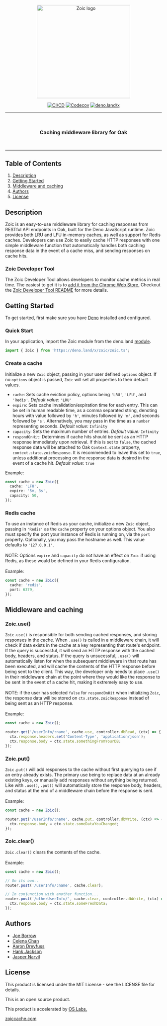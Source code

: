 <p align="center"><img style="display: block;
  margin-left: auto;
  margin-right: auto;" src="https://zoiccache.com/images/zoiclogo.png" width = "300px" alt="Zoic logo">
</p>

<div id='badges' align='center'>
    <a href = "https://github.com/oslabs-beta/zoic/tree/dev/src/tests"><img alt="CI/CD" src="https://github.com/oslabs-beta/zoic/actions/workflows/deno.yml/badge.svg"/></a>
    <a href ="https://codecov.io/github/oslabs-beta/zoic"><img alt="Codecov" src="https://codecov.io/github/oslabs-beta/zoic/branch/main/graph/badge.svg"/></a>
    <a href ="https://deno.land/x/zoic"><img alt="deno.land/x" src="https://shield.deno.dev/x/zoic"/></a>
</div>

<hr>
  <br>
    <h3 align="center">Caching middleware library for Oak</h3>
  <br>
<hr>

## Table of Contents

1. [Description](#description)
2. [Getting Started](#get-started)
3. [Middleware and caching](#middleware)
4. [Authors](#authors)
5. [License](#license)

## <a name="description"></a>Description

Zoic is an easy-to-use middleware library for caching responses from RESTful API
endpoints in Oak, built for the Deno JavaScript runtime. Zoic provides both LRU
and LFU in-memory caches, as well as support for Redis caches. Developers can
use Zoic to easily cache HTTP responses with one simple middleware function that
automatically handles both caching response data in the event of a cache miss,
and sending responses on cache hits.

### Zoic Developer Tool

The Zoic Developer Tool allows developers to monitor cache metrics in real time.
The easiest to get it is to
[add it from the Chrome Web Store.](https://chrome.google.com/webstore/detail/zoic-dev-tools/cnoohkfilnjedjeamhmpokfgaadgkgcl)
Checkout the [Zoic Developer Tool README](./zoic_dev_tool/README.md/) for more
details.

## <a name="get-started"></a>Getting Started

To get started, first make sure you have [Deno](https://deno.land) installed and
configured.

### Quick Start

In your application, import the Zoic module from the deno.land
[module](https://deno.land/x/zoic/).

```typescript
import { Zoic } from 'https://deno.land/x/zoic/zoic.ts';
```

### Create a cache

Initialize a new `Zoic` object, passing in your user defined `options` object.
If no `options` object is passed, `Zoic` will set all properties to their
default values.

- `cache`: Sets cache eviction policy, options being `'LRU'`, `'LFU'`, and
  `'Redis'`. _Default value:_ `'LRU'`
- `expire`: Sets cache invalidation/expiration time for each entry. This can be
  set in human readable time, as a comma separated string, denoting hours with
  value followed by `'h'`, minutes followed by `'m'`, and seconds followed by
  `'s'`. Alternatively, you may pass in the time as a `number` representing
  seconds. _Default value:_ `Infinity`
- `capacity`: Sets the maximum number of entries. _Default value:_ `Infinity`
- `respondOnHit`: Determines if cache hits should be sent as an HTTP response
  immediately upon retrieval. If this is set to `false`, the cached response
  data will be attached to Oak `Context.state` property,
  `context.state.zoicResponse`. It is recommended to leave this set to `true`,
  unless additional processing on the response data is desired in the event of a
  cache hit. _Default value:_ `true`

Example:

```typescript
const cache = new Zoic({
  cache: 'LFU',
  expire: '5m, 3s',
  capacity: 50,
});
```

### Redis cache

To use an instance of Redis as your cache, initialize a new `Zoic` object,
passing in `'Redis'` as the `cache` property on your options object. You also
must specify the port your instance of Redis is running on, via the `port`
property. Optionally, you may pass the hostname as well. This value defaults to
`'127.0.0.1'`.
<br>
<br> NOTE: Options `expire` and `capacity` do not have an effect on `Zoic` if
using Redis, as these would be defined in your Redis configuration.
<br>
<br> Example:

```typescript
const cache = new Zoic({
  cache: 'redis',
  port: 6379,
});
```

## <a name="middleware"></a>Middleware and caching

### Zoic.use()

`Zoic.use()` is responsible for both sending cached responses, and storing
responses in the cache. When `.use()` is called in a middleware chain, it will
check if data exists in the cache at a key representing that route's endpoint.
If the query is successful, it will send an HTTP response with the cached body,
headers, and status. If the query is unsucessful, `.use()` will automatically
listen for when the subsequent middleware in that route has been executed, and
will cache the contents of the HTTP response before being sent to the client.
This way, the developer only needs to place `.use()` in their middleware chain
at the point where they would like the response to be sent in the event of a
cache hit, making it extremely easy to use.
<br>
<br> NOTE: if the user has selected `false` for `respondOnHit` when initializing
`Zoic`, the response data will be stored on `ctx.state.zoicResponse` instead of
being sent as an HTTP response.
<br>
<br> Example:

```typescript
const cache = new Zoic();

router.get('/userInfo/:name', cache.use, controller.dbRead, (ctx) => {
  ctx.response.headers.set('Content-Type', 'application/json');
  ctx.response.body = ctx.state.somethingFromYourDB;
});
```

### Zoic.put()

`Zoic.put()` will add responses to the cache without first querying to see if an
entry already exists. The primary use being to replace data at an already
existing keys, or manually add responses without anything being returned. Like
with `.use()`, `.put()` will automatically store the response body, headers, and
status at the end of a middleware chain before the response is sent.
<br>
<br> Example:

```typescript
const cache = new Zoic();

router.put('/userInfo/:name', cache.put, controller.dbWrite, (ctx) => {
  ctx.response.body = ctx.state.someDataYouChanged;
});
```

### Zoic.clear()

`Zoic.clear()` clears the contents of the cache.
<br>
<br> Example:

```typescript
const cache = new Zoic();

// On its own..
router.post('/userInfo/:name', cache.clear);

// In conjunction with another function...
router.post('/otherUserInfo/', cache.clear, controller.dbWrite, (ctx) => {
  ctx.response.body = ctx.state.someFreshData;
});
```

## <a name="authors"></a>Authors

- [Joe Borrow](https://github.com/jmborrow)
- [Celena Chan](https://github.com/celenachan)
- [Aaron Dreyfuss](https://github.com/AaronDreyfuss)
- [Hank Jackson](https://github.com/hankthetank27)
- [Jasper Narvil](https://github.com/jnarvil3)

## <a name="license"></a>License

This product is licensed under the MIT License - see the LICENSE file for
details.

This is an open source product.

This product is accelerated by <a href="https://opensourcelabs.io/">OS Labs.</a>

[zoiccache.com](https://zoiccache.com)
